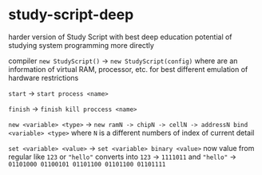 # study-script-deep
harder version of Study Script with best deep education potential of studying system programming more directly

compiler `new StudyScript()` -> `new StudyScript(config)` where are an information of virtual RAM, processor, etc. for best different emulation of hardware restrictions

`start` -> `start process <name>`

`finish` -> `finish kill proccess <name>`

`new <variable> <type>` -> `new ramN -> chipN -> cellN -> addressN bind <variable> <type>` where `N` is a different numbers of index of current detail 

`set <variable> <value>` -> `set <variable> binary <value>` now value from regular like `123` or `"hello"` converts into `123` -> `1111011` and `"hello"` -> `01101000 01100101 01101100 01101100 01101111`
